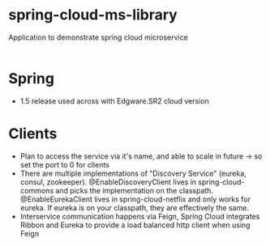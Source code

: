 # spring-cloud-ms-library
Application to demonstrate spring cloud microservice <br><br>

# Spring
- 1.5 release used across with Edgware.SR2 cloud version

# Clients
- Plan to access the service via it's name, and able to scale in future ->  so set the port to 0 for clients
- There are multiple implementations of "Discovery Service" (eureka, consul, zookeeper). @EnableDiscoveryClient lives in spring-cloud-commons and picks the implementation on the classpath.  @EnableEurekaClient lives in spring-cloud-netflix and only works for eureka. If eureka is on your classpath, they are effectively the same.
- Interservice communication happens via Feign, Spring Cloud integrates Ribbon and Eureka to provide a load balanced http client when using Feign
